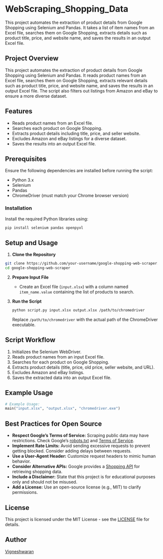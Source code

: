 # WebScraping_Shopping_Data
This project automates the extraction of product details from Google Shopping using Selenium and Pandas. It takes a list of item names from an Excel file, searches them on Google Shopping, extracts details such as product title, price, and website name, and saves the results in an output Excel file. 

## Project Overview
This project automates the extraction of product details from Google Shopping using Selenium and Pandas. It reads product names from an Excel file, searches them on Google Shopping, extracts relevant details such as product title, price, and website name, and saves the results in an output Excel file. The script also filters out listings from Amazon and eBay to ensure a more diverse dataset.

## Features
- Reads product names from an Excel file.
- Searches each product on Google Shopping.
- Extracts product details including title, price, and seller website.
- Excludes Amazon and eBay listings for a diverse dataset.
- Saves the results into an output Excel file.

## Prerequisites
Ensure the following dependencies are installed before running the script:
- Python 3.x
- Selenium
- Pandas
- ChromeDriver (must match your Chrome browser version)

### Installation
Install the required Python libraries using:
```bash
pip install selenium pandas openpyxl
```

## Setup and Usage
1. **Clone the Repository**
```bash
git clone https://github.com/your-username/google-shopping-web-scraper.git
cd google-shopping-web-scraper
```

2. **Prepare Input File**
   - Create an Excel file (`input.xlsx`) with a column named `item_name.value` containing the list of products to search.

3. **Run the Script**
   ```bash
   python script.py input.xlsx output.xlsx /path/to/chromedriver
   ```
   Replace `/path/to/chromedriver` with the actual path of the ChromeDriver executable.

## Script Workflow
1. Initializes the Selenium WebDriver.
2. Reads product names from an input Excel file.
3. Searches for each product on Google Shopping.
4. Extracts product details (title, price, old price, seller website, and URL).
5. Excludes Amazon and eBay listings.
6. Saves the extracted data into an output Excel file.

## Example Usage
```python
# Example Usage:
main("input.xlsx", "output.xlsx", "chromedriver.exe")
```

## Best Practices for Open Source
- **Respect Google’s Terms of Service:** Scraping public data may have restrictions. Check Google’s [robots.txt](https://www.google.com/robots.txt) and [Terms of Service](https://policies.google.com/terms).
- **Implement Rate Limits:** Avoid sending excessive requests to prevent getting blocked. Consider adding delays between requests.
- **Use a User-Agent Header:** Customize request headers to mimic human behavior.
- **Consider Alternative APIs:** Google provides a [Shopping API](https://developers.google.com/shopping-content) for retrieving shopping data.
- **Include a Disclaimer:** State that this project is for educational purposes only and should not be misused.
- **Add a License:** Use an open-source license (e.g., MIT) to clarify permissions.

## License
This project is licensed under the MIT License - see the [LICENSE](LICENSE) file for details.

## Author
[Vigneshwaran](https://github.com/your-username)

